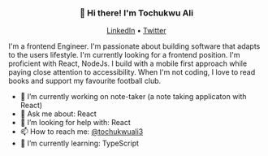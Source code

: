 <h3 align="center">👋 Hi there! I'm Tochukwu Ali</h3>
<p align="center">
  <a href="https://www.linkedin.com/in/tochukwuali">LinkedIn</a> •
  <a href="https://twitter.com/tochukwuali3">Twitter</a>
</p> 

I'm a frontend Engineer. I'm passionate about building software that adapts to the users lifestyle. I'm currently looking for a frontend position. I'm proficient with React, NodeJs. I build with a mobile first approach while paying close attention to accessibility. When I'm not coding, I love to read books and support my favourite football club.

- 🔭 I’m currently working on note-taker (a note taking applicaton with React)
- 💬 Ask me about: React
- 🤔 I’m looking for help with: React
- 📫 How to reach me: [@tochukwuali3](https://twitter.com/tochukwuali3)
- 🌱 I’m currently learning: TypeScript

<!--
**tochukwuali/tochukwuali** is a ✨ _special_ ✨ repository because its `README.md` (this file) appears on your GitHub profile.

Here are some ideas to get you started:


- 🌱 I’m currently learning ...
- 👯 I’m looking to collaborate on ...
- 🤔 I’m looking for help with ...
- 💬 Ask me about ...
- 📫 How to reach me:
- 😄 Pronouns: ...
- ⚡ Fun fact: ...
-->
